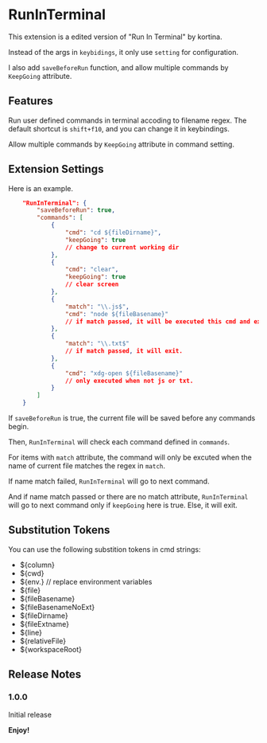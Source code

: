 # RunInTerminal

This extension is a edited version of "Run In Terminal" by kortina.

Instead of the args in `keybidings`, it only use `setting` for configuration.

I also add `saveBeforeRun` function, and allow multiple commands by `KeepGoing` attribute.

## Features

Run user defined commands in terminal accoding to filename regex. The default shortcut is `shift+f10`, and you can change it in keybindings.

Allow multiple commands by `KeepGoing` attribute in command setting.

## Extension Settings

Here is an example.
```json
    "RunInTerminal": {
        "saveBeforeRun": true,
        "commands": [
            {
                "cmd": "cd ${fileDirname}",
                "keepGoing": true
                // change to current working dir
            },
            {
                "cmd": "clear",
                "keepGoing": true
                // clear screen
            },
            {
                "match": "\\.js$",
                "cmd": "node ${fileBasename}"
                // if match passed, it will be executed this cmd and exit.
            },
            {
                "match": "\\.txt$"
                // if match passed, it will exit.
            },
            {
                "cmd": "xdg-open ${fileBasename}"
                // only executed when not js or txt.
            }
        ]
    }
```

If `saveBeforeRun` is true, the current file will be saved before any commands begin.

Then, `RunInTerminal` will check each command defined in `commands`. 

For items with `match` attribute, the command will only be excuted when the name of current file matches the regex in `match`.

If name match failed, `RunInTerminal` will go to next command.

And if name match passed or there are no match attribute, `RunInTerminal` will go to next command only if `keepGoing` here is true. Else, it will exit.

## Substitution Tokens

You can use the following substition tokens in cmd strings:

* ${column}
* ${cwd}
* ${env.<Name>} // replace environment variables
* ${file}
* ${fileBasename}
* ${fileBasenameNoExt}
* ${fileDirname}
* ${fileExtname}
* ${line}
* ${relativeFile}
* ${workspaceRoot}

## Release Notes

### 1.0.0

Initial release

**Enjoy!**
